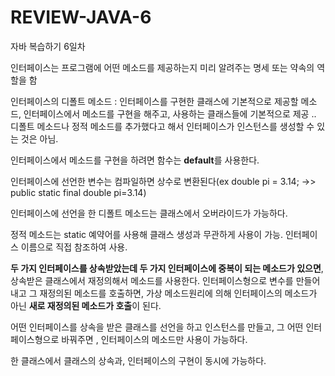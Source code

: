 # REVIEW-JAVA-6
자바 복습하기 6일차

인터페이스는 프로그램에 어떤 메소드를 제공하는지 미리 알려주는 명세 또는 약속의 역할을 함

인터페이스의 디폴트 메소드 : 인터페이스를 구현한 클래스에 기본적으로 제공할 메소드, 인터페이스에서 메소드를 구현을 해주고, 사용하는 클래스들에 기본적으로 제공 .. 디폴트 메소드나 정적 메소드를 추가했다고 해서 인터페이스가 인스턴스를 생성할 수 있는 것은 아님.

인터페이스에서 메소드를 구현을 하려면 함수는 **default**를 사용한다. 

인터페이스에 선언한 변수는 컴파일하면 상수로 변환된다(ex double pi = 3.14; ->> public static final double pi=3.14)

인터페이스에 선언을 한 디폴트 메소드는 클래스에서 오버라이드가 가능하다.

정적 메소드는 static 예약어를 사용해 클래스 생성과 무관하게 사용이 가능. 인터페이스 이름으로 직접 참조하여 사용.

**두 가지 인터페이스를 상속받았는데 두 가지 인터페이스에 중복이 되는 메소드가 있으면**, 상속받은 클래스에서 재정의해서 메소드를 사용한다. 인터페이스형으로 변수를 만들어내고 그 재정의된 메소드를 호출하면, 가상 메소드원리에 의해 인터페이스의 메소드가 아닌 **새로 재정의된 메소드가 호출**이 된다.

어떤 인터페이스를 상속을 받은 클래스를 선언을 하고 인스턴스를 만들고, 그 어떤 인터페이스형으로 바꿔주면 , 인터페이스의 메소드만 사용이 가능하다.

한 클래스에서 클래스의 상속과, 인터페이스의 구현이 동시에 가능하다.
